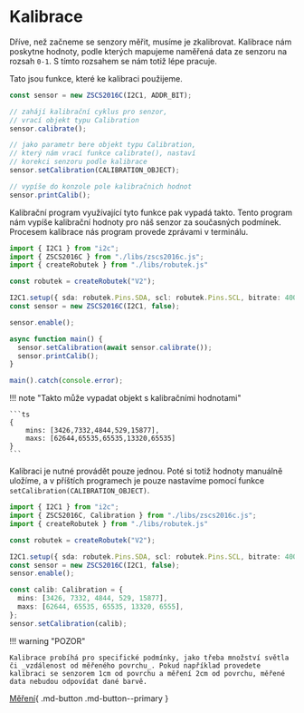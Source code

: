 # Kalibrace

Dříve, než začneme se senzory měřit, musíme je zkalibrovat. Kalibrace nám poskytne hodnoty, podle kterých mapujeme naměřená data ze senzoru na rozsah `0-1`. S tímto rozsahem se nám totiž lépe pracuje.

Tato jsou funkce, které ke kalibraci použijeme.

```ts
const sensor = new ZSCS2016C(I2C1, ADDR_BIT);

// zahájí kalibrační cyklus pro senzor,
// vrací objekt typu Calibration
sensor.calibrate();

// jako parametr bere objekt typu Calibration,
// který nám vrací funkce calibrate(), nastaví
// korekci senzoru podle kalibrace
sensor.setCalibration(CALIBRATION_OBJECT);

// vypíše do konzole pole kalibračnich hodnot
sensor.printCalib();
```

Kalibrační program využívající tyto funkce pak vypadá takto. Tento program nám vypíše kalibrační hodnoty pro náš senzor za současných podmínek. Procesem kalibrace nás program provede zprávami v terminálu.

```ts
import { I2C1 } from "i2c";
import { ZSCS2016C } from "./libs/zscs2016c.js";
import { createRobutek } from "./libs/robutek.js"

const robutek = createRobutek("V2");

I2C1.setup({ sda: robutek.Pins.SDA, scl: robutek.Pins.SCL, bitrate: 400000 });
const sensor = new ZSCS2016C(I2C1, false);

sensor.enable();

async function main() {
  sensor.setCalibration(await sensor.calibrate());
  sensor.printCalib();
}

main().catch(console.error);
```

!!! note "Takto může vypadat objekt s kalibračními hodnotami"

    ```ts
    {
        mins: [3426,7332,4844,529,15877],
        maxs: [62644,65535,65535,13320,65535]
    }
    ```

Kalibraci je nutné provádět pouze jednou. Poté si totiž hodnoty manuálně uložíme, a v příštích programech je pouze nastavíme pomocí funkce `setCalibration(CALIBRATION_OBJECT)`.

```ts
import { I2C1 } from "i2c";
import { ZSCS2016C, Calibration } from "./libs/zscs2016c.js";
import { createRobutek } from "./libs/robutek.js"

const robutek = createRobutek("V2");

I2C1.setup({ sda: robutek.Pins.SDA, scl: robutek.Pins.SCL, bitrate: 400000 });
const sensor = new ZSCS2016C(I2C1, false);
sensor.enable();

const calib: Calibration = {
  mins: [3426, 7332, 4844, 529, 15877],
  maxs: [62644, 65535, 65535, 13320, 6555],
};
sensor.setCalibration(calib);
```

!!! warning "POZOR"

    Kalibrace probíhá pro specifické podmínky, jako třeba množství světla či _vzdálenost od měřeného povrchu_. Pokud například provedete kalibraci se senzorem 1cm od povrchu a měření 2cm od povrchu, měřené data nebudou odpovídat dané barvě.

[Měření](readData.md){ .md-button .md-button--primary }
